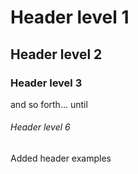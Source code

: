 # Header level 1

## Header level 2

### Header level 3

and so forth... until 

###### Header level 6


Added header examples
